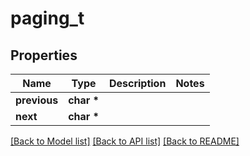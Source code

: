 # paging_t

## Properties
Name | Type | Description | Notes
------------ | ------------- | ------------- | -------------
**previous** | **char \*** |  | 
**next** | **char \*** |  | 

[[Back to Model list]](../README.md#documentation-for-models) [[Back to API list]](../README.md#documentation-for-api-endpoints) [[Back to README]](../README.md)


